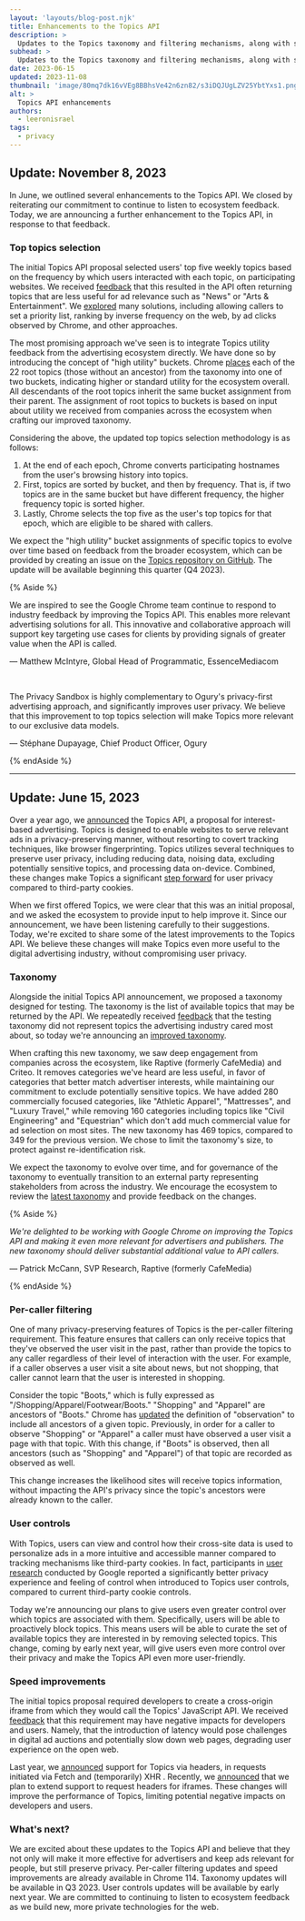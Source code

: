```yaml
---
layout: 'layouts/blog-post.njk'
title: Enhancements to the Topics API
description: >
  Updates to the Topics taxonomy and filtering mechanisms, along with speed improvements and enhanced user controls.
subhead: >
  Updates to the Topics taxonomy and filtering mechanisms, along with speed improvements and enhanced user controls.
date: 2023-06-15
updated: 2023-11-08
thumbnail: 'image/80mq7dk16vVEg8BBhsVe42n6zn82/s3iDQJUgLZV25YbtYxs1.png'
alt: >
  Topics API enhancements
authors:
  - leeronisrael
tags:
  - privacy
---
```


## Update: November 8, 2023

In June, we outlined several enhancements to the Topics API. We closed by
reiterating our commitment to continue to listen to ecosystem feedback. Today,
we are announcing a further enhancement to the Topics API, in response to that
feedback.

### Top topics selection

The initial Topics API proposal selected users' top five weekly topics based on
the frequency by which users interacted with each topic, on participating
websites. We received
[feedback](https://github.com/patcg-individual-drafts/topics/issues/42) that
this resulted in the API often returning topics that are less useful for ad
relevance such as "News" or "Arts & Entertainment". We
[explored](https://github.com/patcg-individual-drafts/topics/issues/42#issuecomment-1029111959)
many solutions, including allowing callers to set a priority list, ranking by
inverse frequency on the web, by ad clicks observed by Chrome, and other
approaches.

The most promising approach we've seen is to integrate Topics utility feedback
from the advertising ecosystem directly. We have done so by introducing the
concept of "high utility" buckets. Chrome
[places](https://docs.google.com/spreadsheets/d/1ZihmbhaTULWdsPkUZlD1vDshbxbMtDwefUsjl96p69o/edit#gid=0)
each of the 22 root topics (those without an ancestor) from the taxonomy into
one of two buckets, indicating higher or standard utility for the ecosystem
overall. All descendants of the root topics inherit the same bucket assignment
from their parent. The assignment of root topics to buckets  is based on input
about utility we received from companies across the ecosystem when crafting our
improved taxonomy.

Considering the above, the updated top topics selection methodology is as
follows:

1. At the end of each epoch, Chrome converts participating hostnames from
    the user's browsing history into topics.
1. First, topics are sorted by bucket, and then by frequency. That is, if
    two topics are in the same bucket but have different frequency, the higher
    frequency topic is sorted higher.
1. Lastly, Chrome selects the top five as the user's top topics for that
    epoch, which are eligible to be shared with callers.

We expect the "high utility" bucket assignments of specific topics to evolve
over time based on feedback from the broader ecosystem, which can be provided by
creating an issue on the
[Topics repository on GitHub](https://github.com/patcg-individual-drafts/topics/issues/new).
The update will be available beginning this quarter (Q4 2023).

{% Aside %}

We are inspired to see the Google Chrome team continue to respond to industry feedback by improving the Topics API.  This enables more relevant advertising solutions for all. This innovative and collaborative approach will support key targeting use cases for clients by providing signals of greater value when the API is called.

— Matthew McIntyre, Global Head of Programmatic, EssenceMediacom

<br>

The Privacy Sandbox is highly complementary to Ogury's privacy-first advertising approach, and significantly improves user privacy. We believe that this improvement to top topics selection will make Topics more relevant to our exclusive data models.

— Stéphane Dupayage, Chief Product Officer, Ogury

{% endAside %}

<hr>

## Update: June 15, 2023


Over a year ago, we
[announced](https://blog.google/products/chrome/get-know-new-topics-api-privacy-sandbox/) the Topics
API, a proposal for interest-based advertising. Topics is designed to enable websites to serve
relevant ads in a privacy-preserving manner, without resorting to covert tracking techniques, like
browser fingerprinting. Topics utilizes several techniques to preserve user privacy, including
reducing data, noising data, excluding potentially sensitive topics, and processing data on-device.
Combined, these changes make Topics a significant [step forward](https://arxiv.org/abs/2304.07210)
for user privacy compared to third-party cookies.

When we first offered Topics, we were clear that this was an initial proposal, and we asked the
ecosystem to provide input to help improve it. Since our announcement, we have been listening
carefully to their suggestions. Today, we're excited to share some of the latest improvements to the
Topics API. We believe these changes will make Topics even more useful to the digital advertising
industry, without compromising user privacy.

### Taxonomy

Alongside the initial Topics API announcement, we proposed a taxonomy designed for testing. The
taxonomy is the list of available topics that may be returned by the API. We repeatedly received
[feedback](https://github.com/patcg-individual-drafts/topics/issues/3) that the testing taxonomy did
not represent topics the advertising industry cared most about, so today we're announcing an
[improved taxonomy](https://github.com/patcg-individual-drafts/topics/blob/main/taxonomy_v2.md).

When crafting this new taxonomy, we saw deep engagement from companies across the ecosystem, like
Raptive (formerly CafeMedia) and Criteo. It removes categories we've heard are less useful, in favor
of categories that better match advertiser interests, while maintaining our commitment to exclude
potentially sensitive topics. We have added 280 commercially focused categories, like "Athletic
Apparel", "Mattresses", and "Luxury Travel," while removing 160 categories including topics like
"Civil Engineering" and "Equestrian" which don't add much commercial value for ad selection on most
sites. The new taxonomy has 469 topics, compared to 349 for the previous version. We chose to limit
the taxonomy's size, to protect against re-identification risk.

We expect the taxonomy to evolve over time, and for governance of the taxonomy to eventually
transition to an external party representing stakeholders from across the industry. We encourage the
ecosystem to review the [latest
taxonomy](https://github.com/patcg-individual-drafts/topics/blob/main/taxonomy_v2.md) and provide
feedback on the changes.

{% Aside %}

_We're delighted to be working with Google Chrome on improving the Topics API and making it even
more relevant for advertisers and publishers. The new taxonomy should deliver substantial additional
value to API callers._

— Patrick McCann, SVP Research, Raptive (formerly CafeMedia)

{% endAside %}

### Per-caller filtering

One of many privacy-preserving features of Topics is the per-caller filtering requirement. This
feature ensures that callers can only receive topics that they've observed the user visit in the
past, rather than provide the topics to any caller regardless of their level of interaction with the
user. For example, if a caller observes a user visit a site about news, but not shopping, that
caller cannot learn that the user is interested in shopping.

Consider the topic "Boots," which is fully expressed as "/Shopping/Apparel/Footwear/Boots."
"Shopping" and "Apparel" are ancestors of "Boots." Chrome has
[updated](https://github.com/patcg-individual-drafts/topics/pull/143/files) the definition of
"observation" to include all ancestors of a given topic. Previously, in order for a caller to
observe "Shopping" or  "Apparel" a caller must have observed a user visit a page with that topic.
With this change, if "Boots" is observed, then all ancestors (such as "Shopping" and "Apparel") of
that topic are recorded as observed as well.

This change increases the likelihood sites will receive topics information, without impacting the
API's privacy since the topic's ancestors were already known to the caller.

### User controls

With Topics, users can view and control how their cross-site data is used to personalize ads in a
more intuitive and accessible manner compared to tracking mechanisms like third-party cookies. In
fact, participants in [user research](https://research.google/pubs/pub52194/) conducted by Google
reported a significantly better privacy experience and feeling of control when introduced to Topics
user controls, compared to current third-party cookie controls.

Today we're announcing our plans to give users even greater control over which topics are associated
with them. Specifically, users will be able to proactively block topics. This means users will be
able to curate the set of available topics they are interested in by removing selected topics. This
change, coming by early next year, will give users even more control over their privacy and make the
Topics API even more user-friendly.

### Speed improvements

The initial topics proposal required developers to create a cross-origin iframe from which they
would call the Topics' JavaScript API. We received
[feedback](https://github.com/patcg-individual-drafts/topics/issues/7) that this requirement may
have negative impacts for developers and users. Namely, that the introduction of latency would pose
challenges in digital ad auctions and potentially slow down web pages, degrading user experience on
the open web.

Last year, we [announced](https://github.com/patcg-individual-drafts/topics/pull/81) support for
Topics via headers, in requests initiated via Fetch and (temporarily) XHR . Recently, we
[announced](https://github.com/patcg-individual-drafts/topics/pull/147) that we plan to extend
support to request headers for iframes. These changes will improve the performance of Topics,
limiting potential negative impacts on developers and users.

### What's next?

We are excited about these updates to the Topics API and believe that they not only will make it
more effective for advertisers and keep ads relevant for people, but still preserve privacy.
Per-caller filtering updates and speed improvements are already available in Chrome 114. Taxonomy
updates will be available in Q3 2023. User controls updates will be available by early next year. We
are committed to continuing to listen to ecosystem feedback as we build new, more private
technologies for the web.
